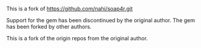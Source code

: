 This is a fork of https://github.com/nahi/soap4r.git

Support for the gem has been discontinued by the original author.
The gem has been forked by other authors.


This is a fork of the origin repos from the original author.
